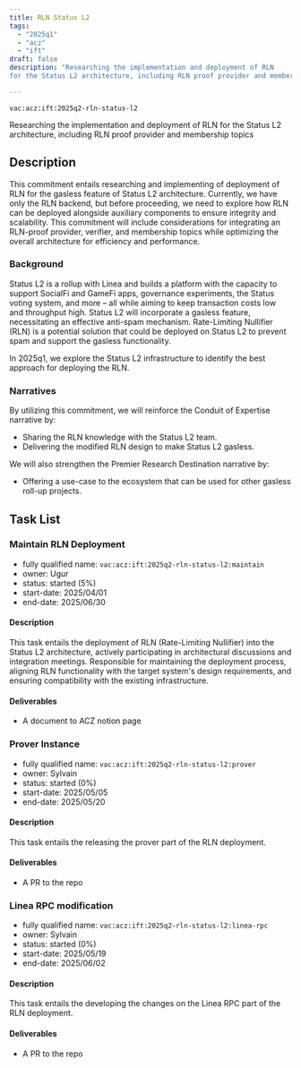 ```yaml
---
title: RLN Status L2
tags:
  - "2025q1"
  - "acz"
  - "ift"
draft: false
description: "Researching the implementation and deployment of RLN 
for the Status L2 architecture, including RLN proof provider and membership topics"

---
```


`vac:acz:ift:2025q2-rln-status-l2`

Researching the implementation and deployment of RLN 
for the Status L2 architecture, including RLN proof provider and membership topics
## Description
This commitment entails researching and implementing of deployment of RLN 
for the gasless feature of Status L2 architecture. 
Currently, we have only the RLN backend, but before proceeding, 
we need to explore how RLN can be deployed alongside auxiliary components 
to ensure integrity and scalability. 
This commitment will include considerations for integrating an RLN-proof provider, 
verifier, and membership topics while optimizing the overall architecture for efficiency and performance. 

### Background
Status L2 is a rollup with Linea and builds a platform with the capacity 
to support SocialFi and GameFi apps, governance experiments, the Status voting system, and more
 – all while aiming to keep transaction costs low and throughput high. 
Status L2 will incorporate a gasless feature, necessitating an effective anti-spam mechanism. 
Rate-Limiting Nullifier (RLN) is a potential solution that could be deployed on Status L2 
to prevent spam and support the gasless functionality. 

In 2025q1, we explore the Status L2 infrastructure to 
identify the best approach for deploying the RLN. 

### Narratives
 By utilizing this commitment, we will reinforce the Conduit of Expertise narrative by:
* Sharing the RLN knowledge with the Status L2 team.
* Delivering the modified RLN design to make Status L2 gasless. 

We will also strengthen the Premier Research Destination narrative by:
* Offering a use-case to the ecosystem that can be used for other gasless roll-up projects.  

## Task List

### Maintain RLN Deployment

* fully qualified name: `vac:acz:ift:2025q2-rln-status-l2:maintain`
* owner: Ugur
* status: started (5%)
* start-date: 2025/04/01
* end-date: 2025/06/30

#### Description 

This task entails the deployment of RLN (Rate-Limiting Nullifier) into the Status L2 architecture, 
actively participating in architectural discussions and integration meetings. 
Responsible for maintaining the deployment process, aligning RLN functionality 
with the target system's design requirements, and ensuring compatibility 
with the existing infrastructure. 

#### Deliverables 

* A document to ACZ notion page

### Prover Instance

* fully qualified name: `vac:acz:ift:2025q2-rln-status-l2:prover`
* owner: Sylvain
* status: started (0%)
* start-date: 2025/05/05
* end-date: 2025/05/20

#### Description 

This task entails the releasing the prover part of the RLN deployment.  

#### Deliverables 

* A PR to the repo

### Linea RPC modification

* fully qualified name: `vac:acz:ift:2025q2-rln-status-l2:linea-rpc`
* owner: Sylvain
* status: started (0%)
* start-date: 2025/05/19
* end-date: 2025/06/02

#### Description 

This task entails the developing the changes on the Linea RPC part of the RLN deployment.  

#### Deliverables 

* A PR to the repo
